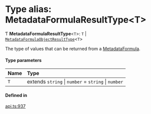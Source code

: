 # Type alias: MetadataFormulaResultType<T\>

Ƭ **MetadataFormulaResultType**<`T`\>: `T` \| [`MetadataFormulaObjectResultType`](../interfaces/MetadataFormulaObjectResultType.md)<`T`\>

The type of values that can be returned from a [MetadataFormula](MetadataFormula.md).

#### Type parameters

| Name | Type |
| :------ | :------ |
| `T` | extends `string` \| `number` = `string` \| `number` |

#### Defined in

[api.ts:937](https://github.com/coda/packs-sdk/blob/main/api.ts#L937)
